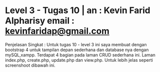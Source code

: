 # Level 3 - Tugas 10 | an : Kevin Farid Alpharisy email : kevinfaridap@gmail.com

Penjelasan Singkat :
Untuk tugas 10 - level 3 ini saya membuat dengan bootstrap 4 untuk tampilan depan sederhana dan database nya dengan mySQL,xampp. Terdapat 4 bagian pada laman CRUD sederhana ini. Laman index.php, create.php, update.php dan view.php. Untuk lebih jelas seperti screenshoot dibawah ini.

